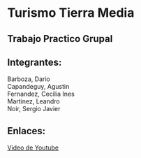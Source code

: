<h1>Turismo Tierra Media</h1>
<h2>Trabajo Practico Grupal</h2>

<h2>Integrantes:</h2>
Barboza, Dario</br>
Capandeguy, Agustin</br>
Fernandez, Cecilia Ines</br>
Martinez, Leandro</br>
Noir, Sergio Javier</br>

<h2>Enlaces:</h2>
<a href="https://www.youtube.com/watch?v=y_6L6WJbqew">Video de Youtube</a>
